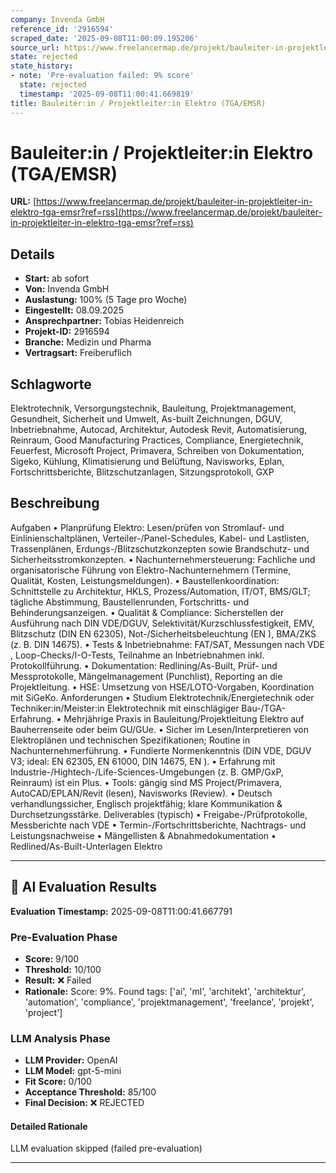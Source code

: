 ```yaml
---
company: Invenda GmbH
reference_id: '2916594'
scraped_date: '2025-09-08T11:00:09.195206'
source_url: https://www.freelancermap.de/projekt/bauleiter-in-projektleiter-in-elektro-tga-emsr?ref=rss
state: rejected
state_history:
- note: 'Pre-evaluation failed: 9% score'
  state: rejected
  timestamp: '2025-09-08T11:00:41.669819'
title: Bauleiter:in / Projektleiter:in Elektro (TGA/EMSR)
---
```



# Bauleiter:in / Projektleiter:in Elektro (TGA/EMSR)
**URL:** [https://www.freelancermap.de/projekt/bauleiter-in-projektleiter-in-elektro-tga-emsr?ref=rss](https://www.freelancermap.de/projekt/bauleiter-in-projektleiter-in-elektro-tga-emsr?ref=rss)
## Details
- **Start:** ab sofort
- **Von:** Invenda GmbH
- **Auslastung:** 100% (5 Tage pro Woche)
- **Eingestellt:** 08.09.2025
- **Ansprechpartner:** Tobias Heidenreich
- **Projekt-ID:** 2916594
- **Branche:** Medizin und Pharma
- **Vertragsart:** Freiberuflich

## Schlagworte
Elektrotechnik, Versorgungstechnik, Bauleitung, Projektmanagement, Gesundheit, Sicherheit und Umwelt, As-built Zeichnungen, DGUV, Inbetriebnahme, Autocad, Architektur, Autodesk Revit, Automatisierung, Reinraum, Good Manufacturing Practices, Compliance, Energietechnik, Feuerfest, Microsoft Project, Primavera, Schreiben von Dokumentation, Sigeko, Kühlung, Klimatisierung und Belüftung, Navisworks, Eplan, Fortschrittsberichte, Blitzschutzanlagen, Sitzungsprotokoll, GXP

## Beschreibung
Aufgaben
• Planprüfung Elektro: Lesen/prüfen von Stromlauf- und Einlinienschaltplänen, Verteiler-/Panel-Schedules, Kabel- und Lastlisten, Trassenplänen, Erdungs-/Blitzschutzkonzepten sowie Brandschutz- und Sicherheitsstromkonzepten.
• Nachunternehmersteuerung: Fachliche und organisatorische Führung von Elektro-Nachunternehmern (Termine, Qualität, Kosten, Leistungsmeldungen).
• Baustellenkoordination: Schnittstelle zu Architektur, HKLS, Prozess/Automation, IT/OT, BMS/GLT; tägliche Abstimmung, Baustellenrunden, Fortschritts- und Behinderungsanzeigen.
• Qualität & Compliance: Sicherstellen der Ausführung nach DIN VDE/DGUV, Selektivität/Kurzschlussfestigkeit, EMV, Blitzschutz (DIN EN 62305), Not-/Sicherheitsbeleuchtung (EN ), BMA/ZKS (z. B. DIN 14675).
• Tests & Inbetriebnahme: FAT/SAT, Messungen nach VDE , Loop-Checks/I-O-Tests, Teilnahme an Inbetriebnahmen inkl. Protokollführung.
• Dokumentation: Redlining/As-Built, Prüf- und Messprotokolle, Mängelmanagement (Punchlist), Reporting an die Projektleitung.
• HSE: Umsetzung von HSE/LOTO-Vorgaben, Koordination mit SiGeKo.
Anforderungen
• Studium Elektrotechnik/Energietechnik oder Techniker:in/Meister:in Elektrotechnik mit einschlägiger Bau-/TGA-Erfahrung.
• Mehrjährige Praxis in Bauleitung/Projektleitung Elektro auf Bauherrenseite oder beim GU/GUe.
• Sicher im Lesen/Interpretieren von Elektroplänen und technischen Spezifikationen; Routine in Nachunternehmerführung.
• Fundierte Normenkenntnis (DIN VDE, DGUV V3; ideal: EN 62305, EN 61000, DIN 14675, EN ).
• Erfahrung mit Industrie-/Hightech-/Life-Sciences-Umgebungen (z. B. GMP/GxP, Reinraum) ist ein Plus.
• Tools: gängig sind MS Project/Primavera, AutoCAD/EPLAN/Revit (lesen), Navisworks (Review).
• Deutsch verhandlungssicher, Englisch projektfähig; klare Kommunikation & Durchsetzungsstärke.
Deliverables (typisch)
• Freigabe-/Prüfprotokolle, Messberichte nach VDE
• Termin-/Fortschrittsberichte, Nachtrags- und Leistungsnachweise
• Mängellisten & Abnahmedokumentation
• Redlined/As-Built-Unterlagen Elektro

---

## 🤖 AI Evaluation Results

**Evaluation Timestamp:** 2025-09-08T11:00:41.667791

### Pre-Evaluation Phase
- **Score:** 9/100
- **Threshold:** 10/100
- **Result:** ❌ Failed
- **Rationale:** Score: 9%. Found tags: ['ai', 'ml', 'architekt', 'architektur', 'automation', 'compliance', 'projektmanagement', 'freelance', 'projekt', 'project']

### LLM Analysis Phase
- **LLM Provider:** OpenAI
- **LLM Model:** gpt-5-mini
- **Fit Score:** 0/100
- **Acceptance Threshold:** 85/100
- **Final Decision:** ❌ REJECTED

#### Detailed Rationale
LLM evaluation skipped (failed pre-evaluation)

---
